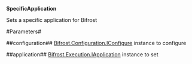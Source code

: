 **SpecificApplication**

Sets a specific application for Bifrost

#Parameters#


##configuration##
[Bifrost.Configuration.IConfigure](Bifrost.Configuration.IConfigure) instance to configure

##application##
[Bifrost.Execution.IApplication](Bifrost.Execution.IApplication) instance to set
